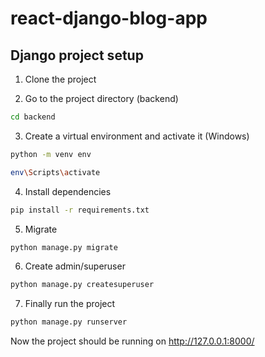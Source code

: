 # react-django-blog-app

## Django project setup
1. Clone the project

2. Go to the project directory (backend)
```bash
cd backend
```
3. Create a virtual environment and activate it (Windows)
```bash
python -m venv env
```
```bash
env\Scripts\activate
```
4. Install dependencies

```bash
pip install -r requirements.txt
```
5. Migrate
```bash
python manage.py migrate
```
6. Create admin/superuser
```bash
python manage.py createsuperuser
```
7. Finally run the project
```bash
python manage.py runserver
```
Now the project should be running on http://127.0.0.1:8000/
